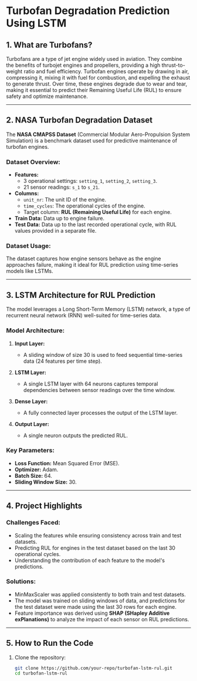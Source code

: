 # Turbofan Degradation Prediction Using LSTM

## 1. What are Turbofans?
Turbofans are a type of jet engine widely used in aviation. They combine the benefits of turbojet engines and propellers, providing a high thrust-to-weight ratio and fuel efficiency. Turbofan engines operate by drawing in air, compressing it, mixing it with fuel for combustion, and expelling the exhaust to generate thrust. Over time, these engines degrade due to wear and tear, making it essential to predict their Remaining Useful Life (RUL) to ensure safety and optimize maintenance.

---

## 2. NASA Turbofan Degradation Dataset
The **NASA CMAPSS Dataset** (Commercial Modular Aero-Propulsion System Simulation) is a benchmark dataset used for predictive maintenance of turbofan engines. 

### Dataset Overview:
- **Features:**
  - 3 operational settings: `setting_1`, `setting_2`, `setting_3`.
  - 21 sensor readings: `s_1` to `s_21`.
- **Columns:**
  - `unit_nr`: The unit ID of the engine.
  - `time_cycles`: The operational cycles of the engine.
  - Target column: **RUL (Remaining Useful Life)** for each engine.
- **Train Data:** Data up to engine failure.
- **Test Data:** Data up to the last recorded operational cycle, with RUL values provided in a separate file.

### Dataset Usage:
The dataset captures how engine sensors behave as the engine approaches failure, making it ideal for RUL prediction using time-series models like LSTMs.

---

## 3. LSTM Architecture for RUL Prediction
The model leverages a Long Short-Term Memory (LSTM) network, a type of recurrent neural network (RNN) well-suited for time-series data.

### Model Architecture:
1. **Input Layer:**
   - A sliding window of size 30 is used to feed sequential time-series data (24 features per time step).

2. **LSTM Layer:**
   - A single LSTM layer with 64 neurons captures temporal dependencies between sensor readings over the time window.

3. **Dense Layer:**
   - A fully connected layer processes the output of the LSTM layer.

4. **Output Layer:**
   - A single neuron outputs the predicted RUL.

### Key Parameters:
- **Loss Function:** Mean Squared Error (MSE).
- **Optimizer:** Adam.
- **Batch Size:** 64.
- **Sliding Window Size:** 30.

---

## 4. Project Highlights
### Challenges Faced:
- Scaling the features while ensuring consistency across train and test datasets.
- Predicting RUL for engines in the test dataset based on the last 30 operational cycles.
- Understanding the contribution of each feature to the model's predictions.

### Solutions:
- MinMaxScaler was applied consistently to both train and test datasets.
- The model was trained on sliding windows of data, and predictions for the test dataset were made using the last 30 rows for each engine.
- Feature importance was derived using **SHAP (SHapley Additive exPlanations)** to analyze the impact of each sensor on RUL predictions.

---

## 5. How to Run the Code
1. Clone the repository:
   ```bash
   git clone https://github.com/your-repo/turbofan-lstm-rul.git
   cd turbofan-lstm-rul
